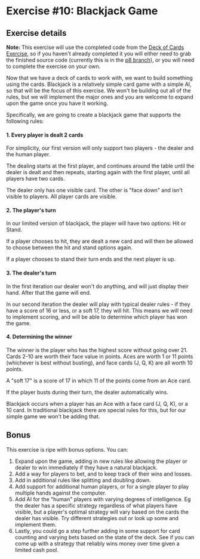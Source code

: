 # Exercise #10: Blackjack Game

## Exercise details

**Note:** This exercise will use the completed code from the [Deck of Cards Exercise](https://gophercises.com/exercises/blackjack), so if you haven't already completed it you will either need to grab the finished source code (currently this is in the [p8 branch](https://github.com/gophercises/deck/tree/p8)), or you will need to complete the exercise on your own.

Now that we have a deck of cards to work with, we want to build something using the cards. Blackjack is a relatively simple card game with a simple AI, so that will be the focus of this exercise. We won't be building out all of the rules, but we will implement the major ones and you are welcome to expand upon the game once you have it working.

Specifically, we are going to create a blackjack game that supports the following rules:

#### 1. Every player is dealt 2 cards

For simplicity, our first version will only support two players - the dealer and the human player.

The dealing starts at the first player, and continues around the table until the dealer is dealt and then repeats, starting again with the first player, until all players have two cards.

The dealer only has one visible card. The other is "face down" and isn't visible to players. All player cards are visible.

#### 2. The player's turn

In our limited version of blackjack, the player will have two options: Hit or Stand.

If a player chooses to hit, they are dealt a new card and will then be allowed to choose between the hit and stand options again.

If a player chooses to stand their turn ends and the next player is up.

#### 3. The dealer's turn

In the first iteration our dealer won't do anything, and will just display their hand. After that the game will end.

In our second iteration the dealer will play with typical dealer rules - if they have a score of 16 or less, or a soft 17, they will hit. This means we will need to implement scoring, and will be able to determine which player has won the game.

#### 4. Determining the winner

The winner is the player who has the highest score without going over 21. Cards 2-10 are worth their face value in points. Aces are worth 1 or 11 points (whichever is best without busting), and face cards (J, Q, K) are all worth 10 points.

A "soft 17" is a score of 17 in which 11 of the points come from an Ace card.

If the player busts during their turn, the dealer automatically wins. 

Blackjack occurs when a player has an Ace with a face card (J, Q, K), or a 10 card. In traditional blackjack there are special rules for this, but for our simple game we won't be adding that.


## Bonus

This exercise is ripe with bonus options. You can:

1. Expand upon the game, adding in new rules like allowing the player or dealer to win immediately if they have a natural blackjack.
2. Add a way for players to bet, and to keep track of their wins and losses.
3. Add in additional rules like splitting and doubling down.
4. Add support for additional human players, or for a single player to play multiple hands against the computer.
5. Add AI for the "human" players with varying degrees of intelligence. Eg the dealer has a specific strategy regardless of what players have visible, but a player's optimal strategy will vary based on the cards the dealer has visible. Try different strategies out or look up some and implement them.
6. Lastly, you could go a step further adding in some support for card counting and varying bets based on the state of the deck. See if you can come up with a strategy that reliably wins money over time given a limited cash pool.